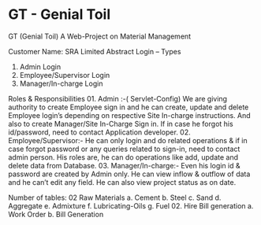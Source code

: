 # GT - Genial Toil


GT
(Genial Toil)
A Web-Project on Material Management

Customer Name: SRA Limited
Abstract
Login – Types
01.   Admin Login
02.   Employee/Supervisor Login
03.   Manager/In-charge Login

Roles & Responsibilities
      	01. Admin :-( Servlet-Config)
We are giving authority to create Employee sign in and he can create, update and delete Employee login’s depending on respective Site In-charge instructions. And also to create Manager/Site In-Charge Sign in.
If in case he forgot his id/password, need to contact Application developer.
      	02. Employee/Supervisor:-
He can only login and do related operations & if in case forgot password or any queries related to sign-in, need to contact admin person.
His roles are, he can do operations like add, update and delete data from Database.
03. Manager/In-charge:-
Even his login id & password are created by Admin only.
He can view inflow & outflow of data and he can’t edit any field.
He can also view project status as on date.  
 
Number of tables: 02
Raw Materials
a.    Cement
b.    Steel
c.    Sand
d.     Aggregate
e.    Admixture
f.    Lubricating-Oils
g.      Fuel
02. Hire Bill generation
a.    Work Order
b.    Bill Generation

